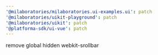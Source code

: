 ```yaml
---
'@milaboratories/milaboratories.ui-examples.ui': patch
'@milaboratories/uikit-playground': patch
'@milaboratories/uikit': patch
'@platforma-sdk/ui-vue': patch
---
```


remove global hidden webkit-srollbar
